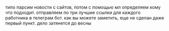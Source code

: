 типо парсим новости с сайтов, потом с помощью мл определяем кому что подходит. отправляем по три лучшие ссылки для каждого работника в телеграм бот.
как вы можете заметить, еще не сделан даже первый пункт. дело затянется до весны
